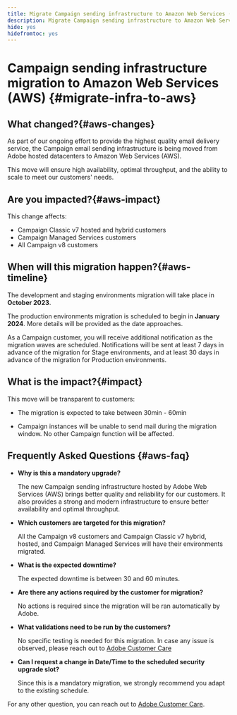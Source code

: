 ```yaml
---
title: Migrate Campaign sending infrastructure to Amazon Web Services (AWS)
description: Migrate Campaign sending infrastructure to Amazon Web Services (AWS)
hide: yes
hidefromtoc: yes
---
```


# Campaign sending infrastructure migration to Amazon Web Services (AWS) {#migrate-infra-to-aws}

## What changed?{#aws-changes}

As part of our ongoing effort to provide the highest quality email delivery service, the Campaign email sending infrastructure is being moved from Adobe hosted datacenters to Amazon Web Services (AWS). 

This move will ensure high availability, optimal throughput, and the ability to scale to meet our customers' needs.  

## Are you impacted?{#aws-impact}

This change affects:

* Campaign Classic v7 hosted and hybrid customers
* Campaign Managed Services customers
* All Campaign v8 customers

## When will this migration happen?{#aws-timeline}

The development and staging environments migration will take place in **October 2023**. 

The production environments migration is scheduled to begin in **January 2024**. More details will be provided as the date approaches. 

As a Campaign customer, you will receive additional notification as the migration waves are scheduled. Notifications will be sent at least 7 days in advance of the migration for Stage environments, and at least 30 days in advance of the migration for Production environments.

## What is the impact?{#impact}

This move will be transparent to customers: 

* The migration is expected to take between 30min - 60min

* Campaign instances will be unable to send mail during the migration window. No other Campaign function will be affected.

 
## Frequently Asked Questions {#aws-faq}

* **Why is this a mandatory upgrade?**

    The new Campaign sending infrastructure hosted by Adobe Web Services (AWS) brings better quality and reliability for our customers. It also provides a strong and modern infrastructure to ensure better availability and optimal throughput.

* **Which customers are targeted for this migration?**

    All the Campaign v8 customers and Campaign Classic v7 hybrid, hosted, and Campaign Managed Services will have their environments migrated.

* **What is the expected downtime?**

    The expected downtime is between 30 and 60 minutes.  

* **Are there any actions required by the customer for migration?** 
    
    No actions is required since the migration will be ran automatically by Adobe. 

* **What validations need to be run by the customers?** 
    
    No specific testing is needed for this migration. In case any issue is observed, please reach out to [Adobe Customer Care](https://experienceleague.adobe.com/?support-solution=Campaign#support)


* **Can I request a change in Date/Time to the scheduled security upgrade slot?** 
    
    Since this is a mandatory migration, we strongly recommend you adapt to the existing schedule.  


For any other question, you can reach out to [Adobe Customer Care](https://experienceleague.adobe.com/?support-solution=Campaign#support).
